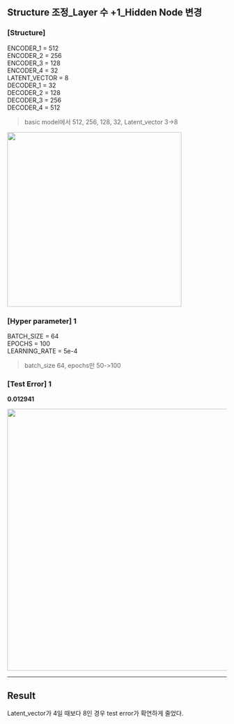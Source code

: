 ## Structure 조정_Layer 수 +1_Hidden Node 변경

### [Structure]
ENCODER_1 = 512 </br>
ENCODER_2 = 256 </br>
ENCODER_3 = 128 </br>
ENCODER_4 = 32 </br>
LATENT_VECTOR = 8 </br>
DECODER_1 = 32 </br>
DECODER_2 = 128 </br>
DECODER_3 = 256 </br>
DECODER_4 = 512 </br>

> basic model에서 512, 256, 128, 32, Latent_vector 3->8 </br>

<img src="https://github.com/park-sangeun/Advanced-ANN/assets/90459890/cf8f177b-9d8e-420d-9aae-294b78fa1e9b" width = "400">

### [Hyper parameter] 1
BATCH_SIZE = 64 </br>
EPOCHS = 100 </br>
LEARNING_RATE = 5e-4 </br>

> batch_size 64, epochs만 50->100 </br>
  
### [Test Error] 1
<b> 0.012941 </b>

<img src = "https://github.com/park-sangeun/Advanced-ANN/assets/90459890/8715fde2-549c-448d-8203-a0d127864af3" width = "600">

---

Result
---
Latent_vector가 4일 때보다 8인 경우 test error가 확연하게 줄었다.
